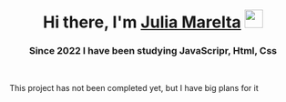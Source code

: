 <h1 align="center">Hi there, I'm <a href="https://t.me/JuliaMarealta" target="_blank">Julia Marelta</a> 
<img src="https://github.com/blackcater/blackcater/raw/main/images/Hi.gif" height="32"/></h1>
<h3 align="center">Since 2022 I have been studying JavaScripr, Html, Css</h3><br>
<p>This project has not been completed yet, but I have big plans for it</p>
